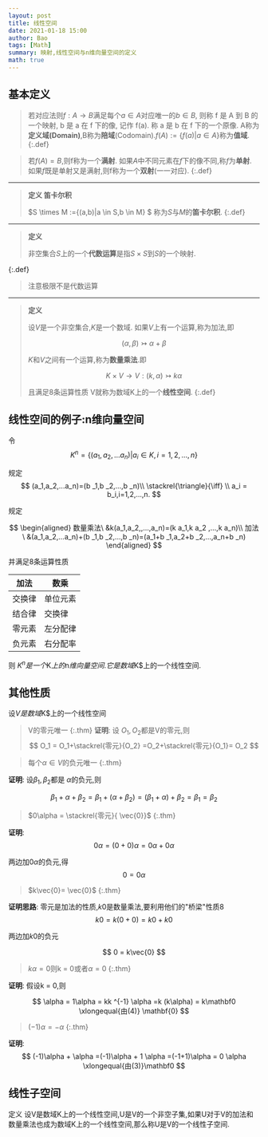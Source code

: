 ```yaml
---
layout: post
title: 线性空间
date: 2021-01-18 15:00
author: Bao
tags: [Math]
summary: 映射,线性空间与n维向量空间的定义
math: true
---
```


## 基本定义

>若对应法则$f: A\rightarrow B$满足每个$a\in A$对应唯一的$b\in B$, 则称 $\mathrm{f}$ 是 $\mathrm{A}$ 到 $\mathrm{B}$ 的一个映射, $\mathrm{b}$ 是 $\mathrm{a}$ 在 $\mathrm{f}$ 下的像, 记作 $\mathrm{f}(\mathrm{a})$. 称 $\mathrm{a}$ 是 $\mathrm{b}$ 在 $\mathrm{f}$ 下的一个原像.
> A称为**定义域(Domain)**,B称为**陪域**(Codomain).$f(A):= \{f(a)\vert a\in A\}$称为**值域**.
{:.def}

> 若$f(A) = B$,则f称为一个**满射**.
> 如果$A$中不同元素在$f$下的像不同,称$f$为**单射**.
> 如果$f$既是单射又是满射,则f称为一个**双射**(一一对应).
{:.def}
---

> **定义 笛卡尔积**
>
> $S \times M :=\{(a,b)\|a \in S,b \in M\} $ 称为$S$与$M$的**笛卡尔积**.
{:.def}

---

>**定义**
>
>非空集合$S$上的一个**代数运算**是指$S\times S$到$S$的一个映射.
>
{:.def}

> 注意极限不是代数运算

---

>**定义**
>
> 设$V$是一个非空集合,$K$是一个数域.
> 如果$V$上有一个运算,称为加法,即
>
> $$(\alpha ,\beta ) \rightarrowtail \alpha+\beta$$
>
> $K$和$V$之间有一个运算,称为**数量乘法**.即 
> 
> $$
> K \times V \rightarrow V:(k,\alpha) \rightarrowtail k\alpha
> $$
> 
> 且满足8条运算性质
> V就称为数域K上的一个**线性空间**.
{:.def}


## 线性空间的例子:n维向量空间

令
$$
 K ^{n} = \{(a_1,a_2,...a_n)|a_i \in K,i = 1,2,...,n \} 
$$

 规定
 $$
  (a_1,a_2,...a_n)=(b _1,b _2,...,b _n)\\
  \stackrel{\triangle}{\iff} \\
  a_i = b_i,i=1,2,...,n.
 $$

 规定

$$
\begin{aligned}
    数量乘法\ &k(a_1,a_2,,...,a_n)=(k a_1,k a_2 ,...,k a_n)\\
 加法\ &(a_1,a_2,...a_n)+(b _1,b _2,...,b _n)=(a_1+b _1,a_2+b _2,...,a_n+b _n)
\end{aligned}
$$ 

并满足8条运算性质

|加法|数乘
|---|---
|交换律|单位元素
|结合律|交换律
|零元素|左分配律
|负元素|右分配率

则 $K^n是一个$K$上的$n$维向量空间.它是数域$K$上的一个线性空间.




## 其他性质

设$V$$是数域$K$上的一个线性空间

> V的零元唯一
{:.thm}
**证明**:
设 $O_1,O_2$都是V的零元,则
$$
     O_1 = O_1+\stackrel{零元}{O_2}  =O_2+\stackrel{零元}{O_1}= O_2 
$$

> 每个$\alpha \in V$的负元唯一
{:.thm}

**证明**:
设$\beta_1,\beta_2$都是 $\alpha$的负元,则

$$
  \beta _1 + \alpha +\beta _2=\beta _1+(\alpha + \beta _2)=(\beta_1+\alpha )+\beta _2 = \beta _1 = \beta _2
$$

> $0\alpha = \stackrel{零元}{ \vec{0}}$
{:.thm}

**证明**:
$$
 0\alpha = (0+0)\alpha=0 \alpha + 0\alpha 
$$

两边加$0\alpha$的负元,得
$$
 0 = 0 \alpha  
$$

> $k\vec{0}= \vec{0}$
{:.thm}

**证明思路**:
零元是加法的性质,$k0$是数量乘法,要利用他们的"桥梁"性质$8$
$$
 k0=k(0+0)=k0+k0
$$

两边加$k0$的负元

$$
  0 = k\vec{0}
$$

> $k\alpha = 0$则k = 0或者$\alpha = 0$
{:.thm}

**证明**:
假设k = 0,则

$$
 \alpha = 1\alpha = kk ^{-1} \alpha =k (k\alpha) = k\mathbf0 \xlongequal{由(4)} \mathbf{0}
$$

> $(-1)\alpha = -\alpha$
{:.thm}

**证明**:
$$
(-1)\alpha + \alpha =(-1)\alpha + 1 \alpha =(-1+1)\alpha  = 0 \alpha \xlongequal{由(3)}\mathbf0
$$

## 线性子空间

定义 设V是数域K上的一个线性空间,U是V的一个非空子集,如果U对于V的加法和数量乘法也成为数域K上的一个线性空间,那么称U是V的一个线性子空间.